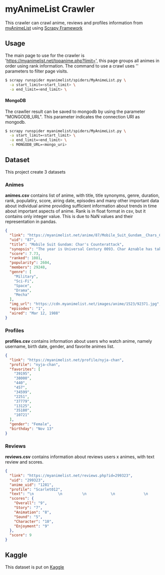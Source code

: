 # myAnimeList Crawler

This crawler can crawl anime, reviews and profiles information from [myAnimeList](myAnimeList.net) using [Scrapy Framework](https://scrapy.org/)

## Usage

The main page to use for the crawler is 'https://myanimelist.net/topanime.php?limit=<limit>', this page groups all animes in order using rank information.
The command to use a crawl uses '<limit>' parameters to filter page visits.

```bash
$ scrapy runspider myanimelist/spiders/MyAnimeList.py \
  -a start_limit=<start_limit> \
  -a end_limit=<end_limit> \
```

#### MongoDB

The crawller result can be saved to mongodb by using the parameter "MONGODB_URL". This parameter indicates the connection URI as mongodb.

```bash
$ scrapy runspider myanimelist/spiders/MyAnimeList.py \
  -a start_limit=<start_limit> \
  -a end_limit=<end_limit> \
  -s MONGODB_URL=<mongo_uri>
```

## Dataset

This project create 3 datasets

### Animes

**animes.csv** contains list of anime, with title, title synonyms, genre, duration, rank, populatiry, score, airing date, episodes and many other important data about individual anime providing sufficient information about trends in time about important aspects of anime. Rank is in float format in csv, but it contains only integer value. This is due to NaN values and their representation in pandas.
```json
{
  "link": "https://myanimelist.net/anime/87/Mobile_Suit_Gundam__Chars_Counterattack",
  "uid": "87",
  "title": "Mobile Suit Gundam: Char's Counterattack",
  "synopsis": "The year is Universal Century 0093. Char Aznable has taken command of Neo Zeon, the rebels of outer space. He firmly believes that humankind can only achieve peace by relocating to space. Thus, he plans to crash the giant asteroid Axis into Earth and plunge the planet into an uninhabitable winter. Char also eagerly anticipates this opportunity to settle a 14-year rivalry with Amuro Ray. The two have been reluctant allies at times, but Char has never forgiven Amuro for causing the death of one of his comrades during the One Year War. \r\n \r\nOnly the Earth Federation's Londo Bell Unit has the power to stop Char from fulfilling his dangerous goal. Leading the defense of Earth is veteran captain Bright Noa and Amuro Ray with the latest Nu Gundam mobile suit. In this thrilling conclusion to the original Gundam series, Londo Bell engages in a final conflict with Neo Zeon that will decide the fate of Earth and end this long-standing rivalry—once and for all. \r\n \r\n[Written by MAL Rewrite]",
  "score": 7.73,
  "ranked": 1081,
  "popularity": 2604,
  "members": 29248,
  "genre": [
    "Military",
    "Sci-Fi",
    "Space",
    "Drama",
    "Mecha"
  ],
  "img_url": "https://cdn.myanimelist.net/images/anime/1523/92371.jpg",
  "episodes": "1",
  "aired": "Mar 12, 1988"
}
```

### Profiles

**profiles.csv** contains information about users who watch anime, namely username, birth date, gender, and favorite animes list.
```json
{
  "link": "https://myanimelist.net/profile/nyja-chan",
  "profile": "nyja-chan",
  "favorites": [
    "39195",
    "38000",
    "440",
    "457",
    "34599",
    "2251",
    "37779",
    "13125",
    "35180",
    "10721"
  ],
  "gender": "Female",
  "birthday": "Nov 13"
}
```

### Reviews

**reviews.csv** contains information about reviews users x animes, with text review and scores.
```json
{
  "link": "https://myanimelist.net/reviews.php?id=299323",
  "uid": "299323",
  "anime_uid": "1281",
  "profile": "Scarlet012",
  "text": "\n           \n         \n           \n             \n           \n         \n         \n           more pics \n         \n       \n         \n       \n         \n           Overall \n           9 \n         \n         \n           Story \n           7 \n         \n                   \n             Animation \n             8 \n           \n           \n             Sound \n             5 \n           \n                 \n           Character \n           10 \n         \n         \n           Enjoyment \n           9 \n         \n       \n     \n\n                    \n    This will be a review for the English dubbed version of the anime. (there may be spoilers!) \r\n \r\nBefore I get into the actual review, I'd like to just let it be known that the English dub and Japanese sub versions are different from one another. Because the original Japanese Gakkou no Kaiden did poorly, they gave it to an American studio to just \"do whatever they wanted\", and so they ended up making it much better, staying truer to the actual story, and even a little creepy. The English version was a funnier and less serious version of the original, and while though it has its serious moments they definitely aren't plentiful.  \r\n \r\nThe story was fairly enjoyable, I had a good time looking at all the different spirits and characters and how they had an impact on the story. Akane, as an example, was an interesting spirit. Her voice and her design both ended up complimenting each other, and her little \"flaw\" was played on really well. \r\n \r\nI loved the characters! This was, perhaps, the best part about this show. The characters were true to themselves (did not change personality randomly, or didn't feel like a different character at any point in the show). The characters were also hilariously funny, like Momoko's constant Christianity blurts, or Leo's being Jewish and constant knocks on that. The characters really made the show what it is, and made me wanting more. \r\n \r\nOverall, because of the story and the character development, I really enjoyed this show, and that's why I gave it a nine. There were some cringe-worthy parts, and other parts did not make sense, otherwise, this would be a straight ten!\n\n          \n \n       Helpful \n   \n      ",
  "scores": {
    "Overall": "9",
    "Story": "7",
    "Animation": "8",
    "Sound": "5",
    "Character": "10",
    "Enjoyment": "9"
  },
  "score": 9
}
```

## Kaggle 

This dataset is put on [Kaggle](https://www.kaggle.com/marlesson/myanimelist-dataset-animes-profiles-reviews)

